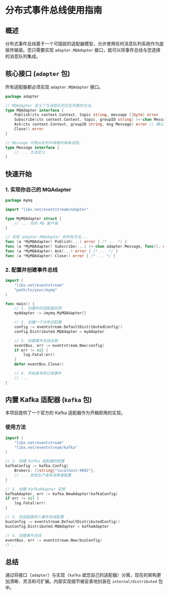 # 分布式事件总线使用指南

## 概述

分布式事件总线基于一个可插拔的适配器模型，允许使用任何消息队列系统作为底层传输层。您只需要实现 `adapter.MQAdapter` 接口，就可以将事件总线与您选择的消息队列集成。

## 核心接口 (`adapter` 包)

所有适配器都必须实现 `adapter.MQAdapter` 接口。

```go
package adapter

// MQAdapter 定义了与消息队列交互所需的方法。
type MQAdapter interface {
    Publish(ctx context.Context, topic string, message []byte) error
    Subscribe(ctx context.Context, topic, groupID string) (<-chan Message, func(), error)
    Ack(ctx context.Context, groupID string, msg Message) error // 确认消息
    Close() error
}

// Message 代表从队列中读取的单条消息。
type Message interface {
    // ... 方法定义
}
```

## 快速开始

### 1. 实现你自己的 MQAdapter

```go
package mymq

import "libx.net/eventstream/adapter"

type MyMQAdapter struct {
    // ... 你的 MQ 客户端
}

// 实现 adapter.MQAdapter 的所有方法...
func (a *MyMQAdapter) Publish(...) error { /* ... */ }
func (a *MyMQAdapter) Subscribe(...) (<-chan adapter.Message, func(), error) { /* ... */ }
func (a *MyMQAdapter) Ack(...) error { /* ... */ }
func (a *MyMQAdapter) Close() error { /* ... */ }
```

### 2. 配置并创建事件总线

```go
import (
    "libx.net/eventstream"
    "path/to/your/mymq"
)

func main() {
    // 1. 创建你的适配器实例
    myAdapter := &mymq.MyMQAdapter{}

    // 2. 创建一个分布式配置
    config := eventstream.DefaultDistributedConfig()
    config.Distributed.MQAdapter = myAdapter

    // 3. 创建事件总线实例
    eventBus, err := eventstream.New(config)
    if err != nil {
        log.Fatal(err)
    }
    defer eventBus.Close()

    // 4. 开始发布和订阅事件
    // ...
}
```

## 内置 Kafka 适配器 (`kafka` 包)

本项目提供了一个官方的 Kafka 适配器作为开箱即用的实现。

### 使用方法

```go
import (
    "libx.net/eventstream"
    "libx.net/eventstream/kafka"
)

// 1. 创建 Kafka 适配器的配置
kafkaConfig := kafka.Config{
    Brokers: []string{"localhost:9092"},
    // ... 其他生产者和消费者配置
}

// 2. 创建 KafkaAdapter 实例
kafkaAdapter, err := kafka.NewAdapter(kafkaConfig)
if err != nil {
    log.Fatal(err)
}

// 3. 将适配器传入事件总线配置
busConfig := eventstream.DefaultDistributedConfig()
busConfig.Distributed.MQAdapter = kafkaAdapter

// 4. 创建事件总线
eventBus, err := eventstream.New(busConfig)
// ...
```

## 总结

通过将接口（`adapter`）与实现（`kafka` 或您自己的适配器）分离，现在的架构更加清晰、灵活和可扩展。内部实现细节被妥善地封装在 `internal/distributed` 包中。
